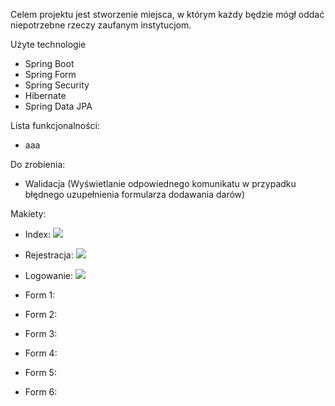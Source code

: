 Celem projektu jest stworzenie miejsca, w którym każdy będzie mógł oddać niepotrzebne rzeczy zaufanym instytucjom.

Użyte technologie
- Spring Boot
- Spring Form
- Spring Security
- Hibernate
- Spring Data JPA

Lista funkcjonalności: 
- aaa

Do zrobienia: 
- Walidacja (Wyświetlanie odpowiednego komunikatu w przypadku błędnego uzupełnienia formularza dodawania darów)


Makiety:
- Index:
![](./images/index.png)

- Rejestracja:
![](./images/register.png)
- Logowanie:
![](./images/login.png)
- Form 1:

- Form 2:

- Form 3:

- Form 4:

- Form 5:

- Form 6:
